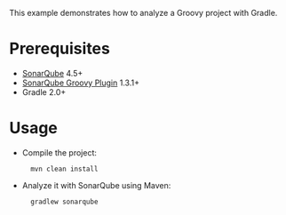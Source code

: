 This example demonstrates how to analyze a Groovy project with Gradle.

Prerequisites
=============
* [SonarQube](http://www.sonarsource.org/downloads/) 4.5+
* [SonarQube Groovy Plugin](http://docs.sonarqube.org/display/PLUG/Groovy+Plugin) 1.3.1+
* Gradle 2.0+

Usage
=====
* Compile the project:

        mvn clean install

* Analyze it with SonarQube using Maven:

        gradlew sonarqube
